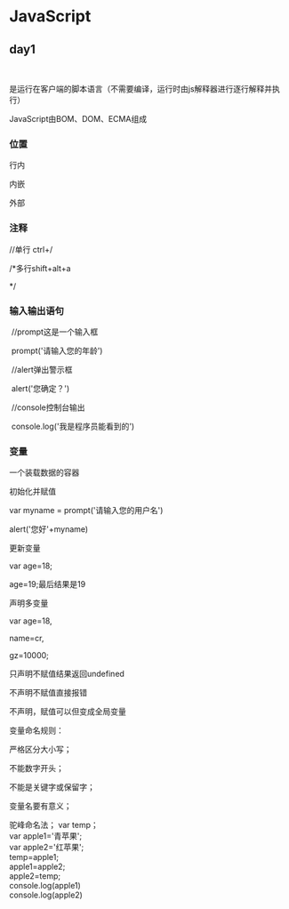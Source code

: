 # JavaScript

## day1

    <script>
    alert('这是我的javascript day1')
    </script>

是运行在客户端的脚本语言（不需要编译，运行时由js解释器进行逐行解释并执行）

JavaScript由BOM、DOM、ECMA组成

### 位置

行内

内嵌

外部

### 注释

//单行 ctrl+/

/*多行shift+alt+a

*/

### 输入输出语句

​    //prompt这是一个输入框

​    prompt('请输入您的年龄')

​    //alert弹出警示框

​    alert('您确定？')

​    //console控制台输出

​    console.log('我是程序员能看到的')

### 变量

一个装载数据的容器

初始化并赋值

  var myname  = prompt('请输入您的用户名')

  alert('您好'+myname)

更新变量

var age=18;

age=19;最后结果是19

声明多变量

var age=18,

name=cr,

gz=10000;

只声明不赋值结果返回undefined

不声明不赋值直接报错

不声明，赋值可以但变成全局变量

变量命名规则：

严格区分大小写；

不能数字开头；

不能是关键字或保留字；

变量名要有意义；

驼峰命名法；
var temp；  
var apple1='青苹果';  
var apple2='红苹果';  
temp=apple1;  
apple1=apple2;  
apple2=temp;  
console.log(apple1)  
console.log(apple2)  
